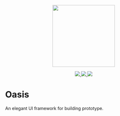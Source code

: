 <p align="center">
  <img src="https://cdn.rawgit.com/OasisUI/Oasis/dev/icon/icon.svg" width="200"/>
</p>

<p align="center">
	<a href="https://travis-ci.com/OasisUI/Oasis">
		<img src="https://travis-ci.com/OasisUI/Oasis.svg?branch=master"/>
	</a>
	<a href="npmjs.com">
		<img src="https://badge.fury.io/js/oasis-ui.svg"/>
	</a>
	<a href="npmjs.com">
		<img src="https://img.shields.io/npm/dt/oasis-ui.svg"/>
	</a>
</p>

# Oasis

An elegant UI framework for building prototype.

